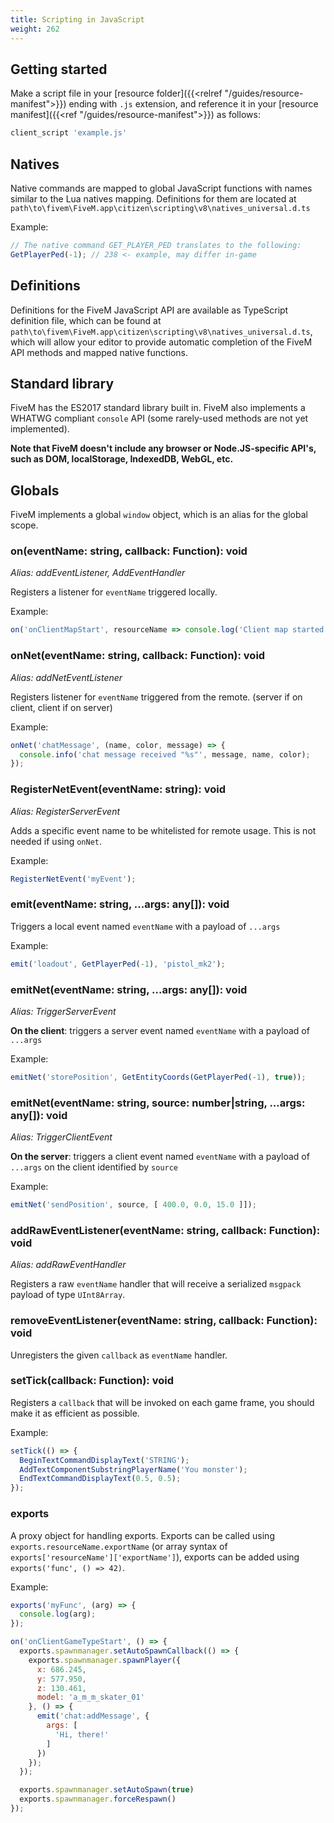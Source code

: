 ```yaml
---
title: Scripting in JavaScript
weight: 262
---
```


Getting started
---------------

Make a script file in your [resource folder]({{<relref "/guides/resource-manifest">}}) ending with `.js` extension, and reference it in your [resource manifest]({{<ref "/guides/resource-manifest">}}) as follows:

```lua
client_script 'example.js'
```

Natives
-------

Native commands are mapped to global JavaScript functions with names similar to the Lua natives mapping. Definitions for them are located at `path\to\fivem\FiveM.app\citizen\scripting\v8\natives_universal.d.ts`

Example:

``` js
// The native command GET_PLAYER_PED translates to the following:
GetPlayerPed(-1); // 238 <- example, may differ in-game
```

Definitions
-----------

Definitions for the FiveM JavaScript API are available as TypeScript definition file, which can be found at `path\to\fivem\FiveM.app\citizen\scripting\v8\natives_universal.d.ts`, which will allow your editor to provide automatic completion of the FiveM API methods and mapped native functions.

Standard library
----------------

FiveM has the ES2017 standard library built in. FiveM also implements a WHATWG compliant `console` API (some rarely-used methods are not yet implemented).

**Note that FiveM doesn't include any browser or Node.JS-specific API's, such as DOM, localStorage, IndexedDB, WebGL, etc.**

Globals
-------

FiveM implements a global `window` object, which is an alias for the global scope.

### on(eventName: string, callback: Function): void

*Alias: addEventListener, AddEventHandler*

Registers a listener for `eventName` triggered locally.

Example:

``` js
on('onClientMapStart', resourceName => console.log('Client map started! Resource name: %s', resourceName));
```

### onNet(eventName: string, callback: Function): void

*Alias: addNetEventListener*

Registers listener for `eventName` triggered from the remote. (server if on client, client if on server)

Example:

``` js
onNet('chatMessage', (name, color, message) => {
  console.info('chat message received "%s"', message, name, color);
});
```

### RegisterNetEvent(eventName: string): void

*Alias: RegisterServerEvent*

Adds a specific event name to be whitelisted for remote usage. This is not needed if using `onNet`.

Example:

``` js
RegisterNetEvent('myEvent');
```

### emit(eventName: string, ...args: any\[\]): void

Triggers a local event named `eventName` with a payload of `...args`

Example:

``` js
emit('loadout', GetPlayerPed(-1), 'pistol_mk2');
```

### emitNet(eventName: string, ...args: any\[\]): void

*Alias: TriggerServerEvent*

**On the client**: triggers a server event named `eventName` with a payload of `...args`

Example:

``` js
emitNet('storePosition', GetEntityCoords(GetPlayerPed(-1), true));
```

### emitNet(eventName: string, source: number|string, ...args: any\[\]): void

*Alias: TriggerClientEvent*

**On the server**: triggers a client event named `eventName` with a payload of `...args` on the client identified by `source`

Example:

``` js
emitNet('sendPosition', source, [ 400.0, 0.0, 15.0 ]]);
```

### addRawEventListener(eventName: string, callback: Function): void

*Alias: addRawEventHandler*

Registers a raw `eventName` handler that will receive a serialized `msgpack` payload of type `UInt8Array`.

### removeEventListener(eventName: string, callback: Function): void

Unregisters the given `callback` as `eventName` handler.

### setTick(callback: Function): void

Registers a `callback` that will be invoked on each game frame, you should make it as efficient as possible.

Example:

``` js
setTick(() => {
  BeginTextCommandDisplayText('STRING');
  AddTextComponentSubstringPlayerName('You monster');
  EndTextCommandDisplayText(0.5, 0.5);
});
```

### exports

A proxy object for handling exports. Exports can be called using `exports.resourceName.exportName` (or array syntax of `exports['resourceName']['exportName']`), exports can be added using `exports('func', () => 42)`.

Example:

``` js
exports('myFunc', (arg) => {
  console.log(arg);
});
```

```js
on('onClientGameTypeStart', () => {
  exports.spawnmanager.setAutoSpawnCallback(() => {
    exports.spawnmanager.spawnPlayer({
      x: 686.245,
      y: 577.950,
      z: 130.461,
      model: 'a_m_m_skater_01'
    }, () => {
      emit('chat:addMessage', {
        args: [
          'Hi, there!'
        ]
      })
    });
  });

  exports.spawnmanager.setAutoSpawn(true)
  exports.spawnmanager.forceRespawn()
});
```
